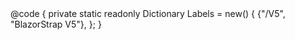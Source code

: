 ﻿<BSBreadcrumb BasePath="/V5" Labels="Labels"/>
@code {
    private static readonly Dictionary<string,string> Labels = new()
    {
        {"/V5", "BlazorStrap V5"},
    };
}